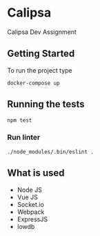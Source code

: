 # Calipsa

Calipsa Dev Assignment

## Getting Started

To run the project type
```
docker-compose up
```

## Running the tests

```
npm test

```

### Run linter

```
./node_modules/.bin/eslint .
```


## What is used

- Node JS
- Vue JS
- Socket.io
- Webpack
- ExpressJS
- lowdb



